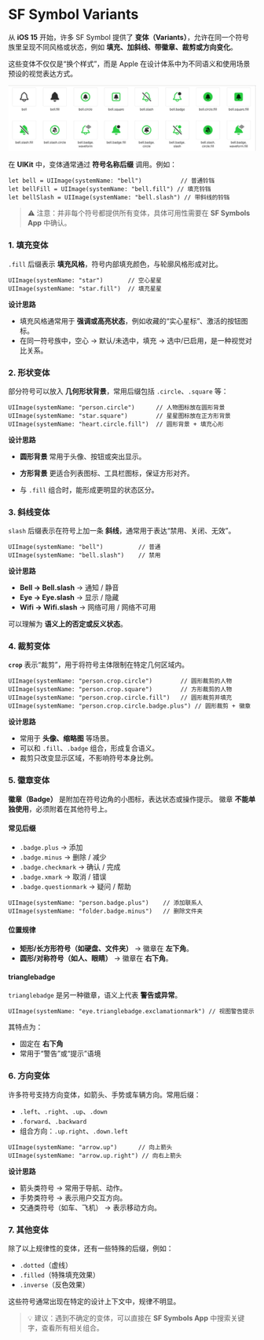 # SF Symbol Variants



从 **iOS 15** 开始，许多 SF Symbol 提供了 **变体（Variants）**，允许在同一个符号族里呈现不同风格或状态，例如 **填充、加斜线、带徽章、裁剪或方向变化**。

这些变体不仅仅是“换个样式”，而是 Apple 在设计体系中为不同语义和使用场景预设的视觉表达方式。

![](../images/variants.png)

在 **UIKit** 中，变体通常通过 **符号名称后缀** 调用。例如：

```
let bell = UIImage(systemName: "bell")           // 普通铃铛
let bellFill = UIImage(systemName: "bell.fill") // 填充铃铛
let bellSlash = UIImage(systemName: "bell.slash") // 带斜线的铃铛
```

> ⚠️ 注意：并非每个符号都提供所有变体，具体可用性需要在 **SF Symbols App** 中确认。

### 1.  填充变体

`.fill` 后缀表示 **填充风格**，符号内部填充颜色，与轮廓风格形成对比。

```
UIImage(systemName: "star")       // 空心星星
UIImage(systemName: "star.fill")  // 填充星星
```

**设计思路**

- 填充风格通常用于 **强调或高亮状态**，例如收藏的“实心星标”、激活的按钮图标。
- 在同一符号族中，空心 → 默认/未选中，填充 → 选中/已启用，是一种视觉对比关系。



### 2. 形状变体

部分符号可以放入 **几何形状背景**，常用后缀包括 `.circle`、`.square` 等：

```
UIImage(systemName: "person.circle")      // 人物图标放在圆形背景
UIImage(systemName: "star.square")        // 星星图标放在正方形背景
UIImage(systemName: "heart.circle.fill")  // 圆形背景 + 填充心形
```

**设计思路**

- **圆形背景** 常用于头像、按钮或突出显示。

- **方形背景** 更适合列表图标、工具栏图标，保证方形对齐。

- 与 `.fill` 组合时，能形成更明显的状态区分。

  

### 3. 斜线变体

`slash` 后缀表示在符号上加一条 **斜线**，通常用于表达“禁用、关闭、无效”。

```
UIImage(systemName: "bell")          // 普通
UIImage(systemName: "bell.slash")    // 禁用
```

**设计思路**

- **Bell → Bell.slash** → 通知 / 静音
- **Eye → Eye.slash** → 显示 / 隐藏
- **Wifi → Wifi.slash** → 网络可用 / 网络不可用

可以理解为 **语义上的否定或反义状态**。



### 4. 裁剪变体

**`crop`** 表示“裁剪”，用于将符号主体限制在特定几何区域内。

```
UIImage(systemName: "person.crop.circle")        // 圆形裁剪的人物
UIImage(systemName: "person.crop.square")        // 方形裁剪的人物
UIImage(systemName: "person.crop.circle.fill")   // 圆形裁剪并填充
UIImage(systemName: "person.crop.circle.badge.plus") // 圆形裁剪 + 徽章
```

**设计思路**

- 常用于 **头像、缩略图** 等场景。
- 可以和 `.fill`、`.badge` 组合，形成复合语义。
- 裁剪只改变显示区域，不影响符号本身比例。



### 5. 徽章变体

**徽章（Badge）** 是附加在符号边角的小图标，表达状态或操作提示。
徽章 **不能单独使用**，必须附着在其他符号上。

#### 常见后缀

- `.badge.plus` → 添加
- `.badge.minus` → 删除 / 减少
- `.badge.checkmark` → 确认 / 完成
- `.badge.xmark` → 取消 / 错误
- `.badge.questionmark` → 疑问 / 帮助

```
UIImage(systemName: "person.badge.plus")    // 添加联系人
UIImage(systemName: "folder.badge.minus")   // 删除文件夹
```

#### 位置规律

- **矩形/长方形符号（如硬盘、文件夹）** → 徽章在 **左下角**。
- **圆形/对称符号（如人、眼睛）** → 徽章在 **右下角**。

#### trianglebadge

`trianglebadge` 是另一种徽章，语义上代表 **警告或异常**。

```
UIImage(systemName: "eye.trianglebadge.exclamationmark") // 视图警告提示
```

其特点为：

- 固定在 **右下角**
- 常用于“警告”或“提示”语境



### 6. 方向变体

许多符号支持方向变体，如箭头、手势或车辆方向。常用后缀：

- `.left`、`.right`、`.up`、`.down`
- `.forward`、`.backward`
- 组合方向：`.up.right`、`.down.left`

```
UIImage(systemName: "arrow.up")      // 向上箭头
UIImage(systemName: "arrow.up.right") // 向右上箭头
```

**设计思路**

- 箭头类符号 → 常用于导航、动作。
- 手势类符号 → 表示用户交互方向。
- 交通类符号（如车、飞机） → 表示移动方向。

### 7. 其他变体

除了以上规律性的变体，还有一些特殊的后缀，例如：

- `.dotted`（虚线）
- `.filled`（特殊填充效果）
- `.inverse`（反色效果）

这些符号通常出现在特定的设计上下文中，规律不明显。

> 💡 建议：遇到不确定的变体，可以直接在 **SF Symbols App** 中搜索关键字，查看所有相关组合。





